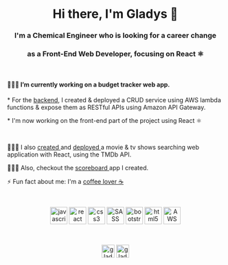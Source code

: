 <h1 align="center">Hi there, I'm Gladys 👋 </h1>
<h3 align="center">I'm a Chemical Engineer who is looking for a career change </h3>
<h3 align="center">as a Front-End Web Developer, focusing on React ⚛️</h3>
<br>

<h4>
👩🏼‍💻   I’m currently working on a budget tracker web app.
</h4>
<p>
* For the <a href="https://github.com/gladys-pascual/my-money-back-end-transaction-service" target="_blank">backend</a>, I created & deployed a CRUD service using AWS lambda functions & expose them as RESTful APIs using Amazon API Gateway.
</p>
<p>
* I'm now working on the front-end part of the project using React ⚛️
</p>

<br>

<p>
👩🏼‍💻   I also <a href="https://github.com/gladys-pascual/movie-tv-search-app" target="_blank"> created </a> and <a href="https://www.showme.cf/" target="_blank"> deployed </a> a movie & tv shows searching web application with React, using the TMDb API. 
</p>
<p>
👩🏼‍💻  Also, checkout the <a href="https://score-me.netlify.app/" target="_blank"> scoreboard </a> app I created. 
</p>
<p>
⚡  Fun fact about me: I'm a <a href="https://www.coffeegram.cf" target="_blank">coffee lover ☕</a>
</p>

<br>
<p align="center">
  <img src="https://devicons.github.io/devicon/devicon.git/icons/javascript/javascript-original.svg" alt="javascript" width="40" height="40"/>
  <img src="https://devicons.github.io/devicon/devicon.git/icons/react/react-original-wordmark.svg" alt="react" width="40" height="40"/>
  <img src="https://devicons.github.io/devicon/devicon.git/icons/css3/css3-original-wordmark.svg" alt="css3" width="40" height="40"/>
  <img src="https://devicons.github.io/devicon/devicon.git/icons/sass/sass-original.svg" alt="SASS" width="40" height="40"/>
  <img src="https://devicons.github.io/devicon/devicon.git/icons/bootstrap/bootstrap-plain.svg" alt="bootstrap" width="40" height="40"/>
  <img src="https://devicons.github.io/devicon/devicon.git/icons/html5/html5-original-wordmark.svg" alt="html5" width="40" height="40"/>
  <img src="https://devicons.github.io/devicon/devicon.git/icons/amazonwebservices/amazonwebservices-original-wordmark.svg" alt="AWS" width="40" height="40"/>
</p>
<br>
<p align="center"> 
<a href="https://www.linkedin.com/in/gladyspascual/" target="_blank"><img align="center" src="https://cdn.jsdelivr.net/npm/simple-icons@3.0.1/icons/linkedin.svg" alt="gladys-linkedin" height="30" width="30" /></a>
<a href="https://dev.to/gladyspascual" target="_blank"><img align="center" src="https://cdn.jsdelivr.net/npm/simple-icons@3.0.1/icons/dev-dot-to.svg" alt="gladys dev" height="30" width="30" /></a>
</p>
